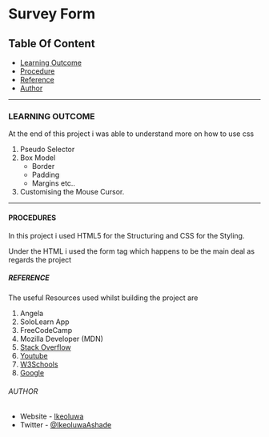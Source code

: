 # Survey Form


## Table Of Content

- [Learning Outcome](#learning-outcome)
- [Procedure](#procedures)
- [Reference](reference)
- [Author](author)
---


### LEARNING OUTCOME

At the end of this project i was able to understand more on how to use css
1. Pseudo Selector
2. Box Model
    * Border 
    * Padding  
    * Margins   etc..
3. Customising the Mouse Cursor.
---


#### PROCEDURES

In this project i used HTML5 for the Structuring and CSS for the Styling.

Under the HTML i used the form tag which happens to be the main deal as regards the project



##### REFERENCE

The useful Resources used whilst building the project are
1. Angela
2. SoloLearn App
3. FreeCodeCamp
4. Mozilla Developer (MDN)
5. [Stack Overflow](www.stackoverflow.com)
6. [Youtube](www.youtube.com)
7. [W3Schools](www.w3schools.com)
8. [Google](https:/google.com/)



###### AUTHOR
- Website - [Ikeoluwa](github.com/IkeoluwaAshade/)
- Twitter - [@IkeoluwaAshade](http://twitter.com/@IkeoluaAshade)
